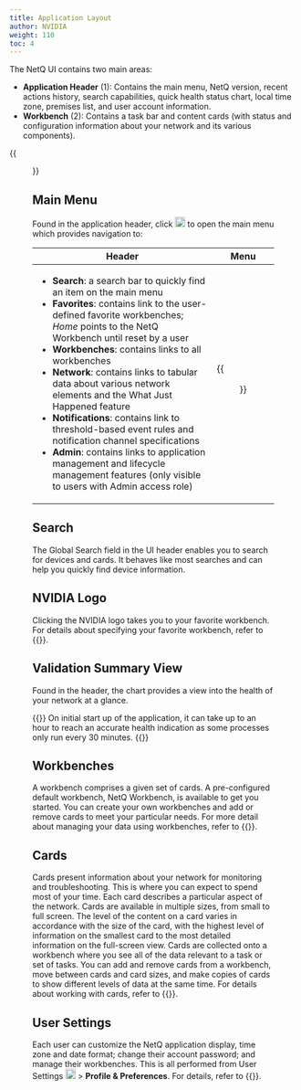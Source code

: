 ```yaml
---
title: Application Layout
author: NVIDIA
weight: 110
toc: 4
---
```

The NetQ UI contains two main areas:

- **Application Header** (1): Contains the main menu, NetQ version, recent actions history, search capabilities, quick health status chart, local time zone, premises list, and user account information.
- **Workbench** (2): Contains a task bar and content cards (with status and configuration information about your network and its various components).

{{<figure src="/images/netq/app-layout-cumulus-wb-areas-highlighted-400.png">}}

## Main Menu

Found in the application header, click <img src="https://icons.cumulusnetworks.com/01-Interface-Essential/03-Menu/navigation-menu.svg" height="18" width="18"/> to open the main menu which provides navigation to:

| Header | Menu |
| ------ | ---- |
| <ul><li><strong>Search</strong>: a search bar to quickly find an item on the main menu</li><li><strong>Favorites</strong>: contains link to the user-defined favorite workbenches; <em>Home</em> points to the NetQ Workbench until reset by a user</li><li><strong>Workbenches</strong>: contains links to all workbenches</li><li><strong>Network</strong>: contains links to tabular data about various network elements and the What Just Happened feature</li><li><strong>Notifications</strong>: contains link to threshold-based event rules and notification channel specifications</li><li><strong>Admin</strong>: contains links to application management and lifecycle management features (only visible to users with Admin access role)</li></ul> | {{<figure src="/images/netq/main-menu-admin-400.png" width="300">}} |
## Search

The Global Search field in the UI header enables you to search for devices and cards. It behaves like most searches and can help you quickly find device information.

## NVIDIA Logo

Clicking the NVIDIA logo takes you to your favorite workbench. For details about specifying your favorite workbench, refer to {{<link title="Set User Preferences">}}.

## Validation Summary View

Found in the header, the chart provides a view into the health of your network at a glance.

{{<notice note>}}
On initial start up of the application, it can take up to an hour to reach an accurate health indication as some processes only run every 30 minutes.
{{</notice>}}

## Workbenches

A workbench comprises a given set of cards. A pre-configured default workbench, NetQ Workbench, is available to get you started. You can create your own workbenches and add or remove cards to meet your particular needs. For more detail about managing your data using workbenches, refer to {{<link title="Focus Your Monitoring Using Workbenches">}}.

## Cards

Cards present information about your network for monitoring and troubleshooting. This is where you can expect to spend most of your time. Each card describes a particular aspect of the network. Cards are available in multiple sizes, from small to full screen. The level of the content on a card varies in accordance with the size of the card, with the highest level of information on the smallest card to the most detailed information on the full-screen view. Cards are collected onto a workbench where you see all of the data relevant to a task or set of tasks. You can add and remove cards from a workbench, move between cards and card sizes, and make copies of cards to show different levels of data at the same time. For details about working with cards, refer to {{<link url="Access-Data-with-Cards">}}.

## User Settings

Each user can customize the NetQ application display, time zone and date format; change their account password; and manage their workbenches. This is all performed from User Settings <img src="https://icons.cumulusnetworks.com/17-Users/19-Natural-Close%20Up-Single%20User-Man/single-man-circle.svg" height="18" width="18"/> > **Profile & Preferences**. For details, refer to {{<link title="Set User Preferences">}}.
